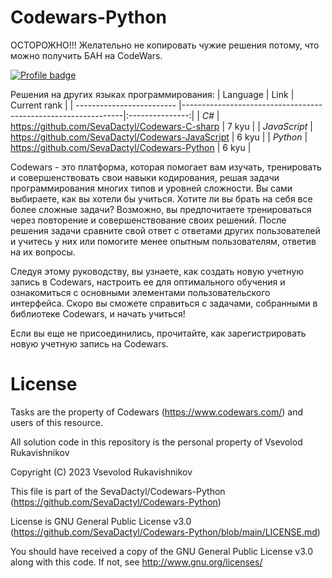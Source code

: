 # Codewars-Python
ОСТОРОЖНО!!! Желательно не копировать чужие решения потому, что можно получить БАН на CodeWars.

[![Profile badge](https://www.codewars.com/users/SevaDactyl/badges/large)](https://www.codewars.com/users/SevaDactyl)

Решения на других языках программирования:
| Language                  | Link                                                          |  Current rank   |
| ------------------------- |---------------------------------------------------------------|:---------------:|
| *С#*                      | https://github.com/SevaDactyl/Codewars-C-sharp                | 7 kyu           |
| *JavaScript*              | https://github.com/SevaDactyl/Codewars-JavaScript             | 6 kyu           |
| *Python*                  | https://github.com/SevaDactyl/Codewars-Python                 | 6 kyu           |

Codewars - это платформа, которая помогает вам изучать, тренировать и совершенствовать свои навыки кодирования, решая задачи программирования многих типов и уровней сложности. Вы сами выбираете, как вы хотели бы учиться. Хотите ли вы брать на себя все более сложные задачи? Возможно, вы предпочитаете тренироваться через повторение и совершенствование своих решений. После решения задачи сравните свой ответ с ответами других пользователей и учитесь у них или помогите менее опытным пользователям, ответив на их вопросы.

Следуя этому руководству, вы узнаете, как создать новую учетную запись в Codewars, настроить ее для оптимального обучения и ознакомиться с основными элементами пользовательского интерфейса. Скоро вы сможете справиться с задачами, собранными в библиотеке Codewars, и начать учиться!

Если вы еще не присоединились, прочитайте, как зарегистрировать новую учетную запись на Codewars.

# License
Tasks are the property of Codewars (https://www.codewars.com/) 
and users of this resource.

All solution code in this repository 
is the personal property of Vsevolod Rukavishnikov

Copyright (C) 2023 Vsevolod Rukavishnikov

This file is part of the SevaDactyl/Codewars-Python
(https://github.com/SevaDactyl/Codewars-Python)

License is GNU General Public License v3.0
(https://github.com/SevaDactyl/Codewars-Python/blob/main/LICENSE.md)

You should have received a copy of the GNU General Public License v3.0
along with this code. If not, see http://www.gnu.org/licenses/
